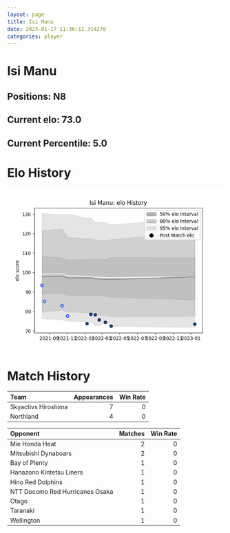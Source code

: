 ```yaml
---  
layout: page  
title: Isi Manu  
date: 2023-01-17 11:36:12.314270  
categories: player  
---
```

# Isi Manu

## Positions: N8

## Current elo: 73.0

## Current Percentile: 5.0

# Elo History


![elo history](history_IsiManu.png)
# Match History


| Team                |   Appearances |   Win Rate |
|:--------------------|--------------:|-----------:|
| Skyactivs Hiroshima |             7 |          0 |
| Northland           |             4 |          0 |

| Opponent                        |   Matches |   Win Rate |
|:--------------------------------|----------:|-----------:|
| Mie Honda Heat                  |         2 |          0 |
| Mitsubishi Dynaboars            |         2 |          0 |
| Bay of Plenty                   |         1 |          0 |
| Hanazono Kintetsu Liners        |         1 |          0 |
| Hino Red Dolphins               |         1 |          0 |
| NTT Docomo Red Hurricanes Osaka |         1 |          0 |
| Otago                           |         1 |          0 |
| Taranaki                        |         1 |          0 |
| Wellington                      |         1 |          0 |